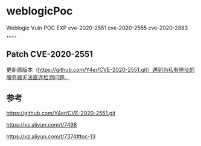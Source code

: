 # weblogicPoc
Weblogic Vuln POC  EXP cve-2020-2551 cve-2020-2555 cve-2020-2883 ，。。。

## Patch CVE-2020-2551
更新原版本（https://github.com/Y4er/CVE-2020-2551.git）遇到为私有地址的服务器无法直连检测问题。


## 参考
https://github.com/Y4er/CVE-2020-2551.git

https://xz.aliyun.com/t/7498

https://xz.aliyun.com/t/7374#toc-13

